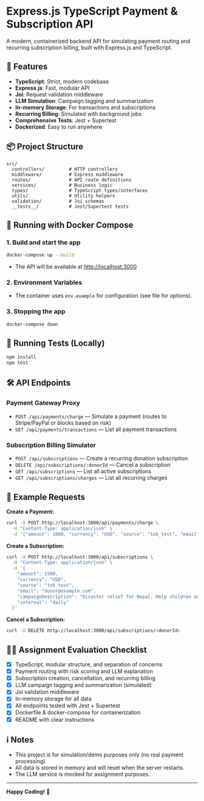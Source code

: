 # Express.js TypeScript Payment & Subscription API

A modern, containerized backend API for simulating payment routing and recurring subscription billing, built with Express.js and TypeScript.

## 🚀 Features
- **TypeScript**: Strict, modern codebase
- **Express.js**: Fast, modular API
- **Joi**: Request validation middleware
- **LLM Simulation**: Campaign tagging and summarization
- **In-memory Storage**: For transactions and subscriptions
- **Recurring Billing**: Simulated with background jobs
- **Comprehensive Tests**: Jest + Supertest
- **Dockerized**: Easy to run anywhere

## 📦 Project Structure
```
src/
  controllers/         # HTTP controllers
  middleware/          # Express middleware
  routes/              # API route definitions
  services/            # Business logic
  types/               # TypeScript types/interfaces
  utils/               # Utility helpers
  validation/          # Joi schemas
  __tests__/           # Jest/Supertest tests
```

## 🐳 Running with Docker Compose

### 1. Build and start the app
```bash
docker-compose up --build
```
- The API will be available at [http://localhost:3000](http://localhost:3000)

### 2. Environment Variables
- The container uses `env.example` for configuration (see file for options).

### 3. Stopping the app
```bash
docker-compose down
```

## 🧪 Running Tests (Locally)
```bash
npm install
npm test
```

## 🛠️ API Endpoints

### Payment Gateway Proxy
- `POST /api/payments/charge` — Simulate a payment (routes to Stripe/PayPal or blocks based on risk)
- `GET /api/payments/transactions` — List all payment transactions

### Subscription Billing Simulator
- `POST /api/subscriptions` — Create a recurring donation subscription
- `DELETE /api/subscriptions/:donorId` — Cancel a subscription
- `GET /api/subscriptions` — List all active subscriptions
- `GET /api/subscriptions/charges` — List all recurring charges

## 📝 Example Requests

**Create a Payment:**
```bash
curl -X POST http://localhost:3000/api/payments/charge \
  -H "Content-Type: application/json" \
  -d '{"amount": 1000, "currency": "USD", "source": "tok_test", "email": "donor@example.com"}'
```

**Create a Subscription:**
```bash
curl -X POST http://localhost:3000/api/subscriptions \
  -H "Content-Type: application/json" \
  -d '{
    "amount": 1500,
    "currency": "USD",
    "source": "tok_test",
    "email": "donor@example.com",
    "campaignDescription": "Disaster relief for Nepal. Help children and families.",
    "interval": "daily"
  }'
```

**Cancel a Subscription:**
```bash
curl -X DELETE http://localhost:3000/api/subscriptions/<donorId>
```

## 🧑‍💻 Assignment Evaluation Checklist
- [x] TypeScript, modular structure, and separation of concerns
- [x] Payment routing with risk scoring and LLM explanation
- [x] Subscription creation, cancellation, and recurring billing
- [x] LLM campaign tagging and summarization (simulated)
- [x] Joi validation middleware
- [x] In-memory storage for all data
- [x] All endpoints tested with Jest + Supertest
- [x] Dockerfile & docker-compose for containerization
- [x] README with clear instructions

## ℹ️ Notes
- This project is for simulation/demo purposes only (no real payment processing).
- All data is stored in memory and will reset when the server restarts.
- The LLM service is mocked for assignment purposes.

---
**Happy Coding!** 🎉
